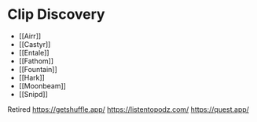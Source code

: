 # Clip Discovery
* [[Airr]]
* [[Castyr]]
* [[Entale]]
* [[Fathom]]
* [[Fountain]]
* [[Hark]]
* [[Moonbeam]]
* [[Snipd]]

Retired
https://getshuffle.app/
https://listentopodz.com/
https://quest.app/
